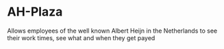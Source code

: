 AH-Plaza
========

Allows employees of the well known Albert Heijn in the Netherlands to see their work times, see what and when they get payed
